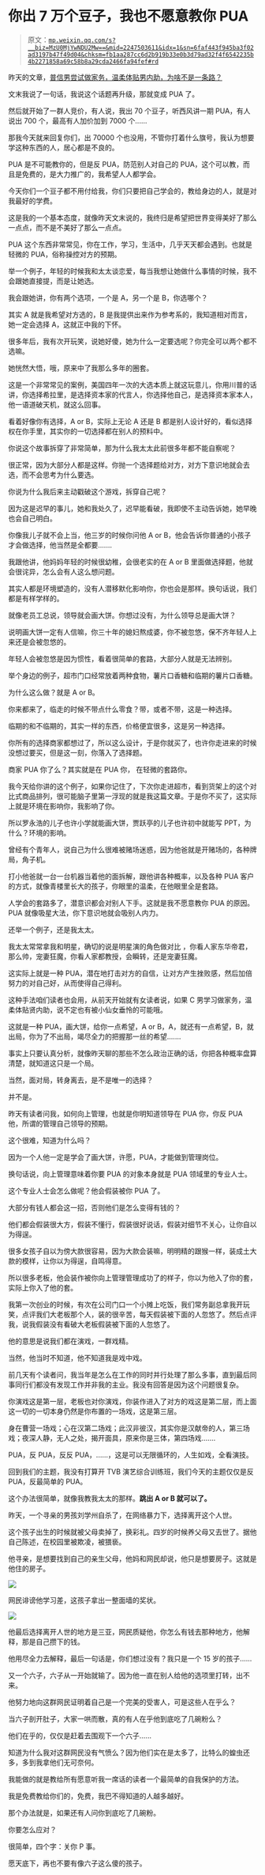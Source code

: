 # 你出 7 万个豆子，我也不愿意教你 PUA

> 原文：[`mp.weixin.qq.com/s?__biz=MzU0MjYwNDU2Mw==&mid=2247503611&idx=1&sn=6faf443f945ba3f02ad3197b47f49d04&chksm=fb1aa287cc6d2b919b33e0b3d79ad32f4f6542235b4b2271858a69c58b8a29cda2466fa94fef#rd`](http://mp.weixin.qq.com/s?__biz=MzU0MjYwNDU2Mw==&mid=2247503611&idx=1&sn=6faf443f945ba3f02ad3197b47f49d04&chksm=fb1aa287cc6d2b919b33e0b3d79ad32f4f6542235b4b2271858a69c58b8a29cda2466fa94fef#rd)

昨天的文章，[普信男尝试做家务，温柔体贴男内助，为啥不是一条路？](http://mp.weixin.qq.com/s?__biz=MzU0MjYwNDU2Mw==&mid=2247503604&idx=1&sn=aa8a5cb4045943468edd95dabbbec1b2&chksm=fb1aa288cc6d2b9eead1250203b2b6b07752f33d22fddf5b4fde6150118e4a6009013e7725a2&scene=21#wechat_redirect)

文末我说了一句话，我说这个话题再升级，那就变成 PUA 了。 

然后就开始了一群人竞价，有人说，我出 70 个豆子，听西风讲一期 PUA，有人说出 700 个，最高有人加价加到 7000 个...... 

那我今天就来回复你们，出 70000 个也没用，不管你打着什么旗号，我认为想要学这种东西的人，居心都是不良的。 

PUA 是不可能教你的，但是反 PUA，防范别人对自己的 PUA，这个可以教，而且是免费的，是大力推广的，我希望人人都学会。

今天你们一个豆子都不用付给我，你们只要把自己学会的，教给身边的人，就是对我最好的学费。

这是我的一个基本态度，就像昨天文末说的，我终归是希望把世界变得美好了那么一点点，而不是不美好了那么一点点。 

PUA 这个东西非常常见，你在工作，学习，生活中，几乎天天都会遇到。也就是轻微的 PUA，俗称操控对方的预期。 

举一个例子，年轻的时候我和太太谈恋爱，每当我想让她做什么事情的时候，我不会跟她直接提，而是让她选。 

我会跟她讲，你有两个选项，一个是 A，另一个是 B，你选哪个？ 

其实 A 就是我希望对方选的，B 是我提供出来作为参考系的，我知道相对而言，她一定会选择 A，这就正中我的下怀。 

很多年后，我有次开玩笑，说她好傻，她为什么一定要选呢？你完全可以两个都不选嘛。 

她恍然大悟，哦，原来中了我那么多年的圈套。

这是一个非常常见的案例，美国四年一次的大选本质上就这玩意儿，你用川普的话讲，你选择希拉里，是选择资本家的代言人，你选择他自己，是选择资本家本人，他一语道破天机，就这么回事。 

看着好像你有选择，A or B，实际上无论 A 还是 B 都是别人设计好的，看似选择权在你手里，其实你的一切选择都在别人的预料中。 

你说这个故事拆穿了非常简单，那为什么我太太此前很多年都不能自察呢？ 

很正常，因为大部分人都是这样。你抛一个选择题给对方，对方下意识地就会去选，而不会思考为什么要选。

你说为什么我后来主动戳破这个游戏，拆穿自己呢？ 

因为这是迟早的事儿，她和我处久了，迟早能看破，我即使不主动告诉她，她早晚也会自己明白。

你像我儿子就不会上当，他三岁的时候你问他 A or B，他会告诉你普通的小孩子才会做选择，他当然是全都要....... 

我跟他讲，他妈妈年轻的时候很幼稚，会很老实的在 A or B 里面做选择题，他就会很诧异，怎么会有人这么想问题。

其实人都是环境塑造的，没有人潜移默化影响你，你也会是那样。换句话说，我们都是有样学样的。 

就像老员工总说，领导就会画大饼。你想过没有，为什么领导总是画大饼？

说明画大饼一定有人信嘛，你三十年的媳妇熬成婆，你不被忽悠，保不齐年轻人上来还是会被忽悠的。

年轻人会被忽悠是因为惯性，看着很简单的套路，大部分人就是无法辨别。

举个身边的例子，超市门口经常放着两种食物，薯片口香糖和临期的薯片口香糖。 

为什么这么做？就是 A or B。 

你来都来了，临走的时候不带点什么零食？带，或者不带，这是一种选择。 

临期的和不临期的，其实一样的东西，价格便宜很多，这是另一种选择。 

你所有的选择商家都想过了，所以这么设计，于是你就买了，也许你走进来的时候没想过要买，但是这一刻，你落入了选择题。 

商家 PUA 你了么？其实就是在 PUA 你， 在轻微的套路你。 

我今天给你讲的这个例子，如果你记住了，下次你走进超市，看到货架上的这个对比式商品排列，很可能脑子里第一浮现的就是我这篇文章。于是你不买了，这实际上就是环境在影响你，我影响了你。

所以罗永浩的儿子也许小学就能画大饼，贾跃亭的儿子也许初中就能写 PPT，为什么？环境的影响。 

曾经有个青年人，说自己为什么很难被赌场迷惑，因为他爸就是开赌场的，各种牌局，角子机。 

打小他爸就一台一台机器当着他的面拆解，跟他讲各种概率，以及各种 PUA 客户的方式，就像青楼里长大的孩子，你眼里的温柔，在他眼里全是套路。

人学会的套路多了，潜意识都会对别人下手。这就是我不愿意教你 PUA 的原因。PUA 就像吸星大法，你下意识地就会吸别人内力。

还举一个例子，还是我太太。 

我太太常常拿我和明星，确切的说是明星演的角色做对比 ，你看人家东华帝君，那么帅，宠妻狂魔，你看人家都教授，会瞬转，还是宠妻狂魔。

这实际上就是一种 PUA，潜在地打击对方的自信，让对方产生挫败感，然后加倍努力的对自己好，从而使得自己得利。 

这种手法咱们读者也会用，从前天开始就有女读者说，如果 C 男学习做家务，温柔体贴贤内助，说不定也有被小仙女垂怜的可能哦。 

这就是一种 PUA，画大饼，给你一点希望，A or B，A，就还有一点希望，B，就出局，你为了不出局，竭尽全力的把握那一丝的希望....... 

事实上只要认真分析，就像昨天聊的那些不怎么政治正确的话，你把各种概率盘算清楚，就知道这只是一个局。 

当然，面对局，转身离去，是不是唯一的选择？

并不是。

昨天有读者问我，如何向上管理，也就是你明知道领导在 PUA 你，你反 PUA 他，所谓的管理自己领导的预期。 

这个很难，知道为什么吗？ 

因为一个人他一定是学会了画大饼，许愿，PUA，才能做到管理岗位。 

换句话说，向上管理意味着你要 PUA 的对象本身就是 PUA 领域里的专业人士。 

这个专业人士会怎么做呢？他会假装被你 PUA 了。 

大部分有钱人都会这一招，否则他们是怎么变得有钱的？

他们都会假装很大方，假装不懂行，假装很好说话，假装对细节不关心，让你自以为得逞。

很多女孩子自以为傍大款很容易，因为大款会装嘛，明明精的跟猴一样，装成土大款的模样，让你以为得逞，自鸣得意。 

所以很多老板，他会装作被你向上管理管理成功了的样子，你以为他入了你的套，实际上你入了他的套。 

我第一次创业的时候，有次在公司门口一个小摊上吃饭，我们常务副总拿我开玩笑，点评我们大老板那个人，装的很辛苦，每天假装被下面的人忽悠了。然后点评我，说我假装没有看破大老板假装被下面的人忽悠了。

他的意思是说我们都在演戏，一群戏精。 

当然，他当时不知道，他不知道我是戏中戏。

前几天有个读者问，我当年是怎么在工作的同时并行处理了那么多事，直到最后同事同行们都没有发现工作并非我的主业。我没有回答是因为这个问题很复杂。

你演戏这是第一层，老板也对你演戏，你装作进入了对方的戏这是第二层，而上面这一切的一切本身仍然是你布置的一场戏，这是第三层。 

身在曹营一场戏；心在汉第二场戏；此汉非彼汉，其实你是汉献帝的人，第三场戏；夜深人静，无人之处，揭开面具，原来你是三体，第四场戏.......

PUA，反 PUA，反反 PUA，......，这是可以无限循环的，人生如戏，全看演技。

回到我们的主题，我没有打算开 TVB 演艺综合训练班，我们今天的主题仅仅是反 PUA，反最简单的 PUA。

这个办法很简单，就像我教我太太的那样。**跳出 A or B 就可以了。** 

昨天，一个寻亲的男孩刘学州自杀了，在网络暴力下，选择离开这个人世。

这个孩子出生的时候就被父母卖掉了，换彩礼。四岁的时候养父母又去世了。据他自己陈述，在校园里被欺凌，被猥亵。

他寻亲，是想要找到自己的亲生父母，他妈和网民却说，他只是想要房子。这就是他住的房子。

![](img/f859b179b5b65739c398b84f581de324.png)

网民诽谤他学习差，这孩子拿出一整面墙的奖状。

![](img/9f498c152759daa4fbeb3fd50bc4bcaa.png)

他最后选择离开人世的地方是三亚，网民质疑他，你怎么有钱去那种地方，他解释，那是自己攒下的钱。

他用尽全力去解释，最后一句话是，你们想过没有？我只是一个 15 岁的孩子...... 

又一个六子，六子从一开始就输了。因为他一直在别人给他的选项里打转，出不来。 

他努力地向这群网民证明着自己是一个完美的受害人，可是这些人在乎么？ 

当六子剖开肚子，大家一哄而散，真的有人在乎他到底吃了几碗粉么？ 

他们在乎的，仅仅是赶着去围观下一个六子......

知道为什么我对这群网民没有气愤么？因为他们实在是太多了，比特么的蝗虫还多，多到我拿他们无可奈何。 

我能做的就是教给所有愿意听我一席话的读者一个最简单的自我保护的方法。 

我是免费教给你们的，免费，我巴不得知道的人越多越好。

那个办法就是，如果还有人问你到底吃了几碗粉。

你要怎么应对？ 

很简单，四个字：关你 P 事。

愿天底下，再也不要有像六子这么傻的孩子。